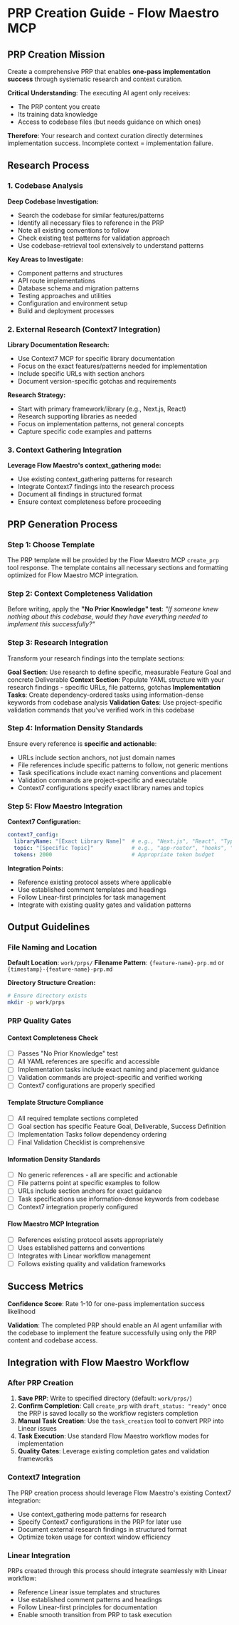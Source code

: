 # PRP Creation Guide - Flow Maestro MCP

## PRP Creation Mission

Create a comprehensive PRP that enables **one-pass implementation success** through systematic research and context curation.

**Critical Understanding**: The executing AI agent only receives:
- The PRP content you create
- Its training data knowledge
- Access to codebase files (but needs guidance on which ones)

**Therefore**: Your research and context curation directly determines implementation success. Incomplete context = implementation failure.

## Research Process

### 1. Codebase Analysis

**Deep Codebase Investigation:**
- Search the codebase for similar features/patterns
- Identify all necessary files to reference in the PRP
- Note all existing conventions to follow
- Check existing test patterns for validation approach
- Use codebase-retrieval tool extensively to understand patterns

**Key Areas to Investigate:**
- Component patterns and structures
- API route implementations
- Database schema and migration patterns
- Testing approaches and utilities
- Configuration and environment setup
- Build and deployment processes

### 2. External Research (Context7 Integration)

**Library Documentation Research:**
- Use Context7 MCP for specific library documentation
- Focus on the exact features/patterns needed for implementation
- Include specific URLs with section anchors
- Document version-specific gotchas and requirements

**Research Strategy:**
- Start with primary framework/library (e.g., Next.js, React)
- Research supporting libraries as needed
- Focus on implementation patterns, not general concepts
- Capture specific code examples and patterns

### 3. Context Gathering Integration

**Leverage Flow Maestro's context_gathering mode:**
- Use existing context_gathering patterns for research
- Integrate Context7 findings into the research process
- Document all findings in structured format
- Ensure context completeness before proceeding

## PRP Generation Process

### Step 1: Choose Template

The PRP template will be provided by the Flow Maestro MCP `create_prp` tool response. The template contains all necessary sections and formatting optimized for Flow Maestro MCP integration.

### Step 2: Context Completeness Validation

Before writing, apply the **"No Prior Knowledge" test**:
_"If someone knew nothing about this codebase, would they have everything needed to implement this successfully?"_

### Step 3: Research Integration

Transform your research findings into the template sections:

**Goal Section**: Use research to define specific, measurable Feature Goal and concrete Deliverable
**Context Section**: Populate YAML structure with your research findings - specific URLs, file patterns, gotchas
**Implementation Tasks**: Create dependency-ordered tasks using information-dense keywords from codebase analysis
**Validation Gates**: Use project-specific validation commands that you've verified work in this codebase

### Step 4: Information Density Standards

Ensure every reference is **specific and actionable**:

- URLs include section anchors, not just domain names
- File references include specific patterns to follow, not generic mentions
- Task specifications include exact naming conventions and placement
- Validation commands are project-specific and executable
- Context7 configurations specify exact library names and topics

### Step 5: Flow Maestro Integration

**Context7 Configuration:**
```yaml
context7_config:
  libraryName: "[Exact Library Name]"  # e.g., "Next.js", "React", "TypeScript"
  topic: "[Specific Topic]"            # e.g., "app-router", "hooks", "generics"
  tokens: 2000                         # Appropriate token budget
```

**Integration Points:**
- Reference existing protocol assets where applicable
- Use established comment templates and headings
- Follow Linear-first principles for task management
- Integrate with existing quality gates and validation patterns

## Output Guidelines

### File Naming and Location

**Default Location**: `work/prps/`
**Filename Pattern**: `{feature-name}-prp.md` or `{timestamp}-{feature-name}-prp.md`

**Directory Structure Creation:**
```bash
# Ensure directory exists
mkdir -p work/prps
```

### PRP Quality Gates

#### Context Completeness Check

- [ ] Passes "No Prior Knowledge" test
- [ ] All YAML references are specific and accessible
- [ ] Implementation tasks include exact naming and placement guidance
- [ ] Validation commands are project-specific and verified working
- [ ] Context7 configurations are properly specified

#### Template Structure Compliance

- [ ] All required template sections completed
- [ ] Goal section has specific Feature Goal, Deliverable, Success Definition
- [ ] Implementation Tasks follow dependency ordering
- [ ] Final Validation Checklist is comprehensive

#### Information Density Standards

- [ ] No generic references - all are specific and actionable
- [ ] File patterns point at specific examples to follow
- [ ] URLs include section anchors for exact guidance
- [ ] Task specifications use information-dense keywords from codebase
- [ ] Context7 integration properly configured

#### Flow Maestro MCP Integration

- [ ] References existing protocol assets appropriately
- [ ] Uses established patterns and conventions
- [ ] Integrates with Linear workflow management
- [ ] Follows existing quality and validation frameworks

## Success Metrics

**Confidence Score**: Rate 1-10 for one-pass implementation success likelihood

**Validation**: The completed PRP should enable an AI agent unfamiliar with the codebase to implement the feature successfully using only the PRP content and codebase access.

## Integration with Flow Maestro Workflow

### After PRP Creation

1. **Save PRP**: Write to specified directory (default: `work/prps/`)
2. **Confirm Completion**: Call `create_prp` with `draft_status: "ready"` once the PRP is saved locally so the workflow registers completion
3. **Manual Task Creation**: Use the `task_creation` tool to convert PRP into Linear issues
4. **Task Execution**: Use standard Flow Maestro workflow modes for implementation
5. **Quality Gates**: Leverage existing completion gates and validation frameworks

### Context7 Integration

The PRP creation process should leverage Flow Maestro's existing Context7 integration:
- Use context_gathering mode patterns for research
- Specify Context7 configurations in the PRP for later use
- Document external research findings in structured format
- Optimize token usage for context window efficiency

### Linear Integration

PRPs created through this process should integrate seamlessly with Linear workflow:
- Reference Linear issue templates and structures
- Use established comment patterns and headings
- Follow Linear-first principles for documentation
- Enable smooth transition from PRP to task execution
